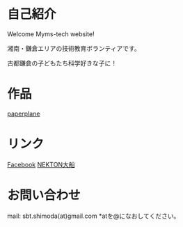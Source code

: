 
# 自己紹介

Welcome Myms-tech website!

湘南・鎌倉エリアの技術教育ボランティアです。

古都鎌倉の子どもたち科学好きな子に！

# 作品
[paperplane](./paperplane/paperplane.pdf)

# リンク
[Facebook](https://www.facebook.com/mymstech)
[NEKTON大船](http://www.nespa-ad.co.jp/nekton/)

# お問い合わせ
mail: sbt.shimoda(at)gmail.com
*atを@になおしてください。

